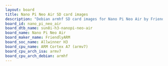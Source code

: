 ```yaml
---
layout: board
title: Nano Pi Neo Air SD card images
description: "Debian armhf SD card images for Nano Pi Neo Air by FriendlyARM, SoC: Allwinner H3, CPU ISA: armv7"
board_id: nano_pi_neo_air
board_dtb_name: sun8i-h3-nanopi-neo-air
board_name: Nano Pi Neo Air
board_maker_name: FriendlyARM
board_soc_name: Allwinner H3
board_cpu_name: ARM Cortex A7 (armv7)
board_cpu_arch_isa: armv7
board_cpu_arch_debian: armhf
---
```

